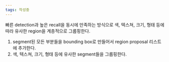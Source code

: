 ```yaml
---
tags: 작성중
---
```

빠른 detection과 높은 recall을 동시에 만족하는 방식으로 색, 텍스쳐, 크기, 형태 등에 따라 유사한 region을 계층적으로 그룹핑한다.
1. segment된 모든 부분들을 bounding box로 만들어서 region proposal 리스트에 추가한다.
2. 색, 텍스쳐, 크기, 형태 등에 유사한 segment들을 그룹핑한다.